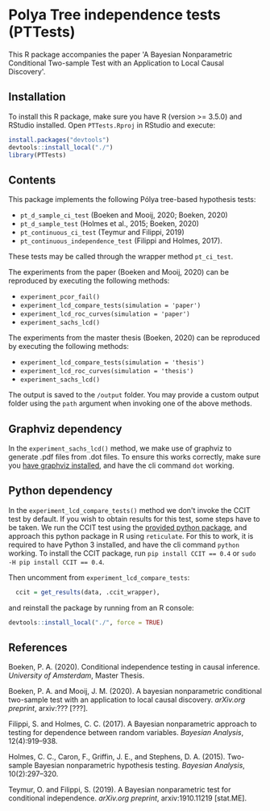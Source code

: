 # Polya Tree independence tests (PTTests)

This R package accompanies the paper 'A Bayesian Nonparametric Conditional Two-sample Test with an Application to Local Causal Discovery'.

## Installation

To install this R package, make sure you have R (version >= 3.5.0) and RStudio installed. Open ``PTTests.Rproj`` in RStudio and execute:

```R
install.packages("devtools")
devtools::install_local("./")
library(PTTests)
```

## Contents

This package implements the following Pólya tree-based hypothesis tests:

- ``pt_d_sample_ci_test`` (Boeken and Mooij, 2020; Boeken, 2020)
- ``pt_d_sample_test`` (Holmes et al., 2015; Boeken, 2020)
- ``pt_continuous_ci_test`` (Teymur and Filippi, 2019)
- ``pt_continuous_independence_test`` (Filippi and Holmes, 2017).

These tests may be called through the wrapper method ``pt_ci_test``.

The experiments from the paper (Boeken and Mooij, 2020) can be reproduced by executing the following methods:

- ``experiment_pcor_fail()``
- ``experiment_lcd_compare_tests(simulation = 'paper')``
- ``experiment_lcd_roc_curves(simulation = 'paper')``
- ``experiment_sachs_lcd()``

The experiments from the master thesis (Boeken, 2020) can be reproduced by executing the following methods:

- ``experiment_lcd_compare_tests(simulation = 'thesis')``
- ``experiment_lcd_roc_curves(simulation = 'thesis')``
- ``experiment_sachs_lcd()``

The output is saved to the ``/output`` folder. You may provide a custom output folder using the ``path`` argument when invoking one of the above methods.

## Graphviz dependency

In the ``experiment_sachs_lcd()`` method, we make use of graphviz to generate .pdf files from .dot files. To ensure this works correctly, make sure you [have graphviz installed](http://www.graphviz.org/download/), and have the cli command ``dot`` working.

## Python dependency

In the ``experiment_lcd_compare_tests()`` method we don't invoke the CCIT test by default. If you wish to obtain results for this test, some steps have to be taken. We run the CCIT test using the [provided python package](https://github.com/rajatsen91/CCIT), and approach this python package in R using ``reticulate``. For this to work, it is required to have Python 3 installed, and have the cli command ``python`` working. To install the CCIT package, run ``pip install CCIT == 0.4`` or ``sudo -H pip install CCIT == 0.4``.

Then uncomment from ``experiment_lcd_compare_tests``:

```R
  ccit = get_results(data, .ccit_wrapper),
```

and reinstall the package by running from an R console:

```R
devtools::install_local("./", force = TRUE)
```

## References

Boeken, P. A. (2020). Conditional independence testing in causal inference. <em>University of Amsterdam</em>, Master Thesis.

Boeken, P. A. and Mooij, J. M. (2020). A bayesian nonparametric conditional two-sample test with an application to local causal discovery. <em>arXiv.org preprint</em>, arxiv:??? [???].

Filippi, S. and Holmes, C. C. (2017). A Bayesian nonparametric approach to testing for dependence between random variables. <em>Bayesian Analysis</em>, 12(4):919–938.

Holmes, C. C., Caron, F., Griffin, J. E., and Stephens, D. A. (2015). Two-sample Bayesian nonparametric hypothesis testing. <em>Bayesian Analysis</em>, 10(2):297–320.

Teymur, O. and Filippi, S. (2019). A Bayesian nonparametric test for conditional independence. <em>arXiv.org preprint</em>, arxiv:1910.11219 [stat.ME].
